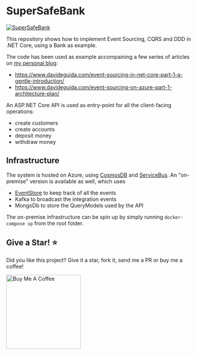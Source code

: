 ﻿# SuperSafeBank 

[![SuperSafeBank](https://circleci.com/gh/mizrael/SuperSafeBank.svg?style=shield)](https://app.circleci.com/pipelines/github/mizrael/SuperSafeBank)

This repository shows how to implement Event Sourcing, CQRS and DDD in .NET Core, using a Bank as example.

The code has been used as example accompaining a few series of articles on [my personal blog](https://www.davideguida.com): 
- https://www.davideguida.com/event-sourcing-in-net-core-part-1-a-gentle-introduction/
- https://www.davideguida.com/event-sourcing-on-azure-part-1-architecture-plan/

An ASP.NET Core API is used as entry-point for all the client-facing operations:
- create customers
- create accounts
- deposit money
- withdraw money

## Infrastructure
The system is hosted on Azure, using [CosmosDB](https://docs.microsoft.com/en-us/azure/cosmos-db/introduction?WT.mc_id=DOP-MVP-5003878) and [ServiceBus](https://docs.microsoft.com/en-us/azure/service-bus-messaging/service-bus-messaging-overview?WT.mc_id=DOP-MVP-5003878). An "on-premise" version is available as well, which uses
- [EventStore](https://eventstore.com/) to keep track of all the events
- Kafka to broadcast the integration events
- MongoDb to store the QueryModels used by the API

The on-premise infrastructure can be spin up by simply running `docker-compose up` from the root folder. 

## Give a Star! ⭐️
Did you like this project? Give it a star, fork it, send me a PR or buy me a coffee!

<a href="https://www.buymeacoffee.com/davideguida" target="_blank"><img src="https://cdn.buymeacoffee.com/buttons/default-orange.png" alt="Buy Me A Coffee" width="200"  ></a>